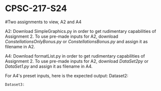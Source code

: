 # CPSC-217-S24

#Two assignments to view, A2 and A4

A2:
Download SimpleGraphics.py in order to get rudimentary capabilities of Assignment 2.
To use pre-made inputs for A2, download _ConstellationsOnlyBonus.py_ or _ConstellationsBonus.py_ and assign it as filename in A2.

A4:
Download formatList.py in order to get rudimentary capabilities of Assignment 2.
To use pre-made inputs for A2, download _DataSet2py_ or _DataSet1.py_ and assign it as filename in A4.

  For A4's preset inputs, here is the expected output:
    Dataset2:

    Dataset3:
    
